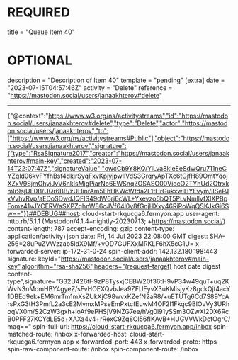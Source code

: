 
# REQUIRED
title = "Queue Item 40"
# OPTIONAL
description = "Description of Item 40"
template = "pending"
[extra]
date = "2023-07-15T04:57:46Z"
activity = "Delete"
reference = "https://mastodon.social/users/janaakhterov#delete"

---
{"@context":"https://www.w3.org/ns/activitystreams","id":"https://mastodon.social/users/janaakhterov#delete","type":"Delete","actor":"https://mastodon.social/users/janaakhterov","to":["https://www.w3.org/ns/activitystreams#Public"],"object":"https://mastodon.social/users/janaakhterov","signature":{"type":"RsaSignature2017","creator":"https://mastodon.social/users/janaakhterov#main-key","created":"2023-07-14T22:07:47Z","signatureValue":"owcCb9Y8KQ/YiLva8kleEeSdwQru711neCYZqld06kvFYfhBsf4dkjrSyqFxvKpjyjpwIlVdS3GrqryApTXc6tGjfH89OmtYqojXZxV9SjmOhyiJvV6nkIsMigPiarNo6EWSnqZOSASO00ViocO2TYhUd2OtrxkmIr9sjUE0B/UQr6BB/zUHinrAm5EhHKWcWtda2L1tHrGukxwIHYEvym/lISePJxVvhvRvp/aEDoSDwdJQFIS49dW6rj6cWL+Yxevzo6bQT5PLvNmllvfXlXPBpFomz41vJYCERV/aSXPZqhnW86cJVf64l0y8fGnjHXxy46RiRoWqQSKJkGi6Sw=="}}##DEBUG##host: cloud-start-rkqucga6.fermyon.app
user-agent: http.rb/5.1.1 (Mastodon/4.1.4+nightly-20230713; +https://mastodon.social/)
content-length: 787
accept-encoding: gzip
content-type: application/activity+json
date: Fri, 14 Jul 2023 22:08:00 GMT
digest: SHA-256=28uPuZVWzzab5IdX9Mf/+vOD7GUFXxMRKLF6hX5cG1U=
x-forwarded-server: ip-172-31-0-24
spin-client-addr: 142.132.180.198:443
signature: keyId="https://mastodon.social/users/janaakhterov#main-key",algorithm="rsa-sha256",headers="(request-target) host date digest content-type",signature="G32U426tH9zP8TysxjCEBW20f36tH9vP34w49quT+uq2KWvN3nMomHBY4gyeZ/sFvHOEXQvbJea9ZFUEyvX3uKMisjyKz8gckQjt4acY1DBEd9ek+EM6mrTm1mXsZUkXjC98wvxKZefN2aR8/+uETUTg6Cd7S89YcArsPxG3tH3PmfL2a3cE2MvmxMPseEmPxtcfEuwM4OF2I1Fkqc9BlOvVy3URhoqVX0m/S2CzW3gxh+loAf9ePHSjV9NZG7ee/hVg0i91ySSm3OZwXI2DX6RcB0PFF27KCYdLE5d+XAXa4v4+rRexC9Zq8Ol56fIKAvB+HUGVVWkDcfOgrC/mag=="
spin-full-url: https://cloud-start-rkqucga6.fermyon.app/inbox
spin-matched-route: /inbox
x-forwarded-host: cloud-start-rkqucga6.fermyon.app
x-forwarded-port: 443
x-forwarded-proto: https
spin-raw-component-route: /inbox
spin-component-route: /inbox

